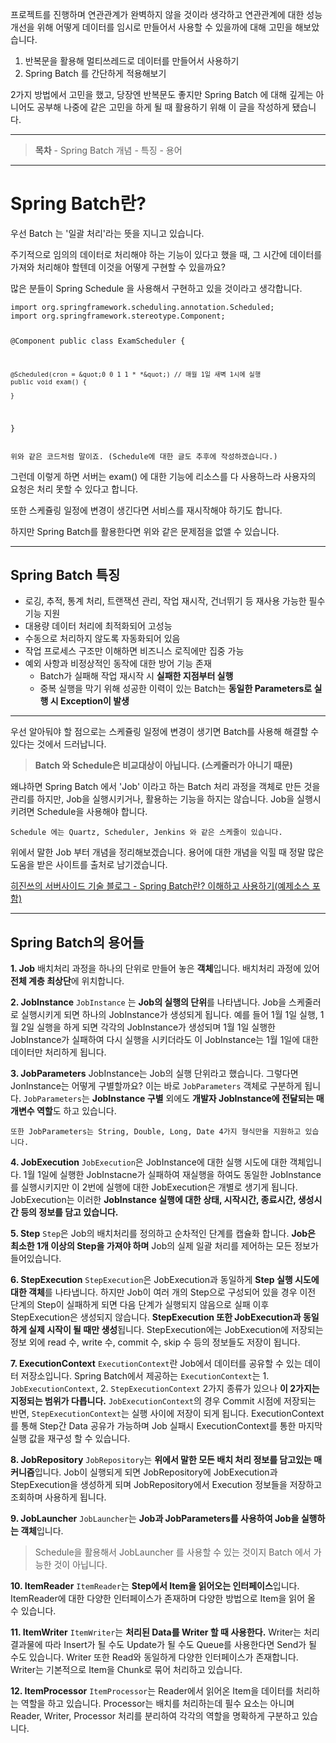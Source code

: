 <p>프로젝트를 진행하며 연관관계가 완벽하지 않을 것이라 생각하고 연관관계에 대한 성능 개선을 위해 어떻게 데이터를 임시로 만들어서 사용할 수 있을까에 대해 고민을 해보았습니다.</p>
<ol>
<li>반복문을 활용해 멀티쓰레드로 데이터를 만들어서 사용하기</li>
<li>Spring Batch 를 간단하게 적용해보기</li>
</ol>
<p>2가지 방법에서 고민을 했고, 당장엔 반복문도 좋지만 Spring Batch 에 대해 깊게는 아니어도 공부해 나중에 같은 고민을 하게 될 때 활용하기 위해 이 글을 작성하게 됐습니다.</p>
<hr />
<blockquote>
<p><strong>목차</strong>
    - Spring Batch 개념
    - 특징
    - 용어</p>
</blockquote>
<hr />
<h1 id="spring-batch란">Spring Batch란?</h1>
<p>우선 Batch 는 '일괄 처리'라는 뜻을 지니고 있습니다.</p>
<p>주기적으로 임의의 데이터로 처리해야 하는 기능이 있다고 했을 때, 그 시간에 데이터를 가져와 처리해야 할텐데 이것을 어떻게 구현할 수 있을까요?</p>
<p>많은 분들이 Spring Schedule 을 사용해서 구현하고 있을 것이라고 생각합니다.</p>
<pre><code class="language-java">import org.springframework.scheduling.annotation.Scheduled;
import org.springframework.stereotype.Component;

@Component
public class ExamScheduler {

    @Scheduled(cron = &quot;0 0 1 1 * *&quot;) // 매월 1일 새벽 1시에 실행
    public void exam() {

    }
}
</code></pre>
<pre><code>위와 같은 코드처럼 말이죠. (Schedule에 대한 글도 추후에 작성하겠습니다.)</code></pre><p>그런데 이렇게 하면 서버는 exam() 에 대한 기능에 리소스를 다 사용하느라 사용자의 요청은 처리 못할 수 있다고 합니다.
또한 스케쥴링 일정에 변경이 생긴다면 서비스를 재시작해야 하기도 합니다.</p>
<p>하지만 Spring Batch를 활용한다면 위와 같은 문제점을 없앨 수 있습니다.</p>
<hr />
<h2 id="spring-batch-특징">Spring Batch 특징</h2>
<ul>
<li>로깅, 추적, 통계 처리, 트랜잭션 관리, 작업 재시작, 건너뛰기 등 재사용 가능한 필수 기능 지원</li>
<li>대용량 데이터 처리에 최적화되어 고성능</li>
<li>수동으로 처리하지 않도록 자동화되어 있음</li>
<li>작업 프로세스 구조만 이해하면 비즈니스 로직에만 집중 가능</li>
<li>예외 사항과 비정상적인 동작에 대한 방어 기능 존재<ul>
<li>Batch가 실패해 작업 재시작 시 <strong>실패한 지점부터 실행</strong></li>
<li>중복 실행을 막기 위해 성공한 이력이 있는 Batch는 <strong>동일한 Parameters로 실행 시 Exception이 발생</strong></li>
</ul>
</li>
</ul>
<hr />
<p>우선 알아둬야 할 점으로는 스케쥴링 일정에 변경이 생기면 Batch를 사용해 해결할 수 있다는 것에서 드러납니다.</p>
<blockquote>
<p><strong>Batch 와 Schedule은 비교대상이 아닙니다. (스케줄러가 아니기 때문)</strong></p>
</blockquote>
<p>왜냐하면 Spring Batch 에서 'Job' 이라고 하는 Batch 처리 과정을 객체로 만든 것을 관리를 하지만, Job을 실행시키거나, 활용하는 기능을 하지는 않습니다.
Job을 실행시키려면 Schedule을 사용해야 합니다.</p>
<pre><code>Schedule 에는 Quartz, Scheduler, Jenkins 와 같은 스케줄이 있습니다.</code></pre><p>위에서 말한 Job 부터 개념을 정리해보겠습니다.
용어에 대한 개념을 익힐 때 정말 많은 도움을 받은 사이트를 출처로 남기겠습니다.</p>
<p><a href="https://khj93.tistory.com/entry/Spring-Batch%EB%9E%80-%EC%9D%B4%ED%95%B4%ED%95%98%EA%B3%A0-%EC%82%AC%EC%9A%A9%ED%95%98%EA%B8%B0">히진쓰의 서버사이드 기술 블로그 - Spring Batch란? 이해하고 사용하기(예제소스 포함)</a></p>
<hr />
<h2 id="spring-batch의-용어들">Spring Batch의 용어들</h2>
<p><strong>1. Job</strong>
배치처리 과정을 하나의 단위로 만들어 놓은 <strong>객체</strong>입니다. 배치처리 과정에 있어 <strong>전체 계층 최상단</strong>에 위치합니다.</p>
<p><strong>2. JobInstance</strong>
<code>JobInstance</code> 는 <strong>Job의 실행의 단위</strong>를 나타냅니다. Job을 스케줄러로 실행시키게 되면 하나의 JobInstance가 생성되게 됩니다. 예를 들어 1월 1일 실행, 1월 2일 실행을 하게 되면 각각의 JobInstance가 생성되며 1월 1일 실행한 JobInstance가 실패하여 다시 실행을 시키더라도 이 JobInstance는 1월 1일에 대한 데이터만 처리하게 됩니다.</p>
<p><strong>3. JobParameters</strong>
JobInstance는 Job의 실행 단위라고 했습니다. 그렇다면 JonInstance는 어떻게 구별할까요?
이는 바로 <code>JobParameters</code> 객체로 구분하게 됩니다. <code>JobParameters</code>는 <strong>JobInstance 구별</strong> 외에도 <strong>개발자 JobInstance에 전달되는 매개변수 역할</strong>도 하고 있습니다.</p>
<pre><code>또한 JobParameters는 String, Double, Long, Date 4가지 형식만을 지원하고 있습니다.</code></pre><p><strong>4. JobExecution</strong>
<code>JobExecution</code>은 JobInstance에 대한 실행 시도에 대한 객체입니다. 1월 1일에 실행한 JobInstacne가 실패하여 재실행을 하여도 동일한 JobInstance를 실행시키지만 이 2번에 실행에 대한 JobExecution은 개별로 생기게 됩니다. JobExecution는 이러한 <strong>JobInstance 실행에 대한 상태, 시작시간, 종료시간, 생성시간 등의 정보를 담고 있습니다.</strong></p>
<p><strong>5. Step</strong>
<code>Step</code>은 Job의 배치처리를 정의하고 순차적인 단계를 캡슐화 합니다. <strong>Job은 최소한 1개 이상의 Step을 가져야 하며</strong> Job의 실제 일괄 처리를 제어하는 모든 정보가 들어있습니다.</p>
<p><strong>6. StepExecution</strong>
<code>StepExecution</code>은 JobExecution과 동일하게 <strong>Step 실행 시도에 대한 객체</strong>를 나타냅니다. 하지만 Job이 여러 개의 Step으로 구성되어 있을 경우 이전 단계의 Step이 실패하게 되면 다음 단계가 실행되지 않음으로 실패 이후 StepExecution은 생성되지 않습니다. 
<strong>StepExecution 또한 JobExecution과 동일하게 실제 시작이 될 때만 생성</strong>됩니다. 
StepExecution에는 JobExecution에 저장되는 정보 외에 read 수, write 수, commit 수, skip 수 등의 정보들도 저장이 됩니다.</p>
<p><strong>7. ExecutionContext</strong>
<code>ExecutionContext</code>란 Job에서 데이터를 공유할 수 있는 데이터 저장소입니다.
Spring Batch에서 제공하는 <code>ExecutionContext</code>는 1. <code>JobExecutionContext</code>, 2. <code>StepExecutionContext</code> 2가지 종류가 있으나 <strong>이 2가지는 지정되는 범위가 다릅니다.</strong>
<code>JobExecutionContext</code>의 경우 Commit 시점에 저장되는 반면, <code>StepExecutionContext</code>는 실행 사이에 저장이 되게 됩니다.
ExecutionContext를 통해 Step간 Data 공유가 가능하며 Job 실패시 ExecutionContext를 통한 마지막 실행 값을 재구성 할 수 있습니다.</p>
<p><strong>8. JobRepository</strong>
<code>JobRepository</code>는 <strong>위에서 말한 모든 배치 처리 정보를 담고있는 매커니즘</strong>입니다. Job이 실행되게 되면 JobRepository에 JobExecution과 StepExecution을 생성하게 되며 JobRepository에서 Execution 정보들을 저장하고 조회하며 사용하게 됩니다.</p>
<p><strong>9. JobLauncher</strong>
<code>JobLauncher</code>는 <strong>Job과 JobParameters를 사용하여 Job을 실행하는 객체</strong>입니다.</p>
<blockquote>
<p>Schedule을 활용해서 JobLauncher 를 사용할 수 있는 것이지 Batch 에서 가능한 것이 아닙니다.</p>
</blockquote>
<p><strong>10. ItemReader</strong>
<code>ItemReader</code>는 <strong>Step에서 Item을 읽어오는 인터페이스</strong>입니다. ItemReader에 대한 다양한 인터페이스가 존재하며 다양한 방법으로 Item을 읽어 올 수 있습니다.</p>
<p><strong>11. ItemWriter</strong>
<code>ItemWriter</code>는 <strong>처리된 Data를 Writer 할 때 사용한다.</strong>
Writer는 처리 결과물에 따라 Insert가 될 수도 Update가 될 수도 Queue를 사용한다면 Send가 될 수도 있습니다. Writer 또한 Read와 동일하게 다양한 인터페이스가 존재합니다. 
Writer는 기본적으로 Item을 Chunk로 묶어 처리하고 있습니다.</p>
<p><strong>12. ItemProcessor</strong>
<code>ItemProcessor</code>는 Reader에서 읽어온 Item을 데이터를 처리하는 역할을 하고 있습니다. Processor는 배치를 처리하는데 필수 요소는 아니며 Reader, Writer, Processor 처리를 분리하여 각각의 역할을 명확하게 구분하고 있습니다.</p>